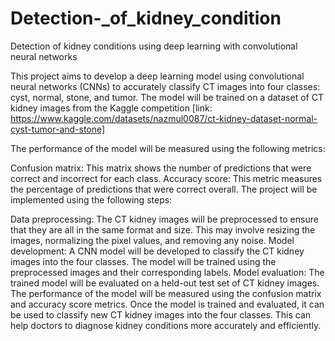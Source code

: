 # Detection-_of_kidney_condition
Detection of kidney conditions using deep learning with convolutional neural networks

This project aims to develop a deep learning model using convolutional neural networks (CNNs) to accurately classify CT images into four classes: cyst, normal, stone, and tumor. The model will be trained on a dataset of CT kidney images from the Kaggle competition
[link: https://www.kaggle.com/datasets/nazmul0087/ct-kidney-dataset-normal-cyst-tumor-and-stone]

The performance of the model will be measured using the following metrics:

Confusion matrix: This matrix shows the number of predictions that were correct and incorrect for each class.
Accuracy score: This metric measures the percentage of predictions that were correct overall.
The project will be implemented using the following steps:

Data preprocessing: The CT kidney images will be preprocessed to ensure that they are all in the same format and size. This may involve resizing the images, normalizing the pixel values, and removing any noise.
Model development: A CNN model will be developed to classify the CT kidney images into the four classes. The model will be trained using the preprocessed images and their corresponding labels.
Model evaluation: The trained model will be evaluated on a held-out test set of CT kidney images. The performance of the model will be measured using the confusion matrix and accuracy score metrics.
Once the model is trained and evaluated, it can be used to classify new CT kidney images into the four classes. This can help doctors to diagnose kidney conditions more accurately and efficiently.

